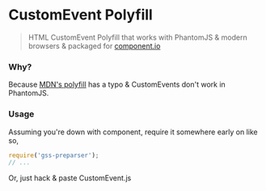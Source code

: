 CustomEvent Polyfill
====================

> HTML CustomEvent Polyfill that works with PhantomJS & modern browsers & packaged for [component.io](http://component.io/)

### Why?  

Because [MDN's polyfill](https://developer.mozilla.org/en-US/docs/Web/API/CustomEvent) has a typo & CustomEvents don't work in PhantomJS.

### Usage

Assuming you're down with component, require it somewhere early on like so,

```javascript
require('gss-preparser');
// ...
```

Or, just hack & paste CustomEvent.js
